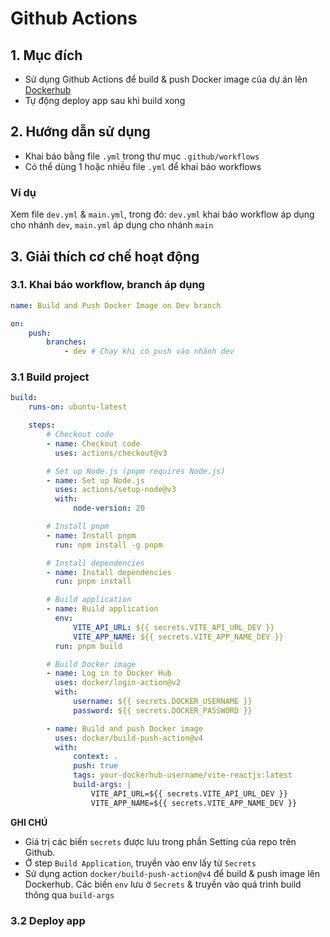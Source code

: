 # Github Actions

## 1. Mục đích

-   Sử dụng Github Actions để build & push Docker image của dự án lên [Dockerhub](https://hub.docker.com/)
-   Tự động deploy app sau khi build xong

## 2. Hướng dẫn sử dụng

-   Khai báo bằng file `.yml` trong thư mục `.github/workflows`
-   Có thể dùng 1 hoặc nhiều file `.yml` để khai báo workflows

### Ví dụ

Xem file `dev.yml` & `main.yml`, trong đó: `dev.yml` khai báo workflow áp dụng cho nhánh `dev`, `main.yml` áp dụng cho nhánh `main`

## 3. Giải thích cơ chế hoạt động

### 3.1. Khai báo workflow, branch áp dụng

```yml
name: Build and Push Docker Image on Dev branch

on:
    push:
        branches:
            - dev # Chạy khi có push vào nhánh dev
```

### 3.1 Build project

```yml
build:
    runs-on: ubuntu-latest

    steps:
        # Checkout code
        - name: Checkout code
          uses: actions/checkout@v3

        # Set up Node.js (pnpm requires Node.js)
        - name: Set up Node.js
          uses: actions/setup-node@v3
          with:
              node-version: 20

        # Install pnpm
        - name: Install pnpm
          run: npm install -g pnpm

        # Install dependencies
        - name: Install dependencies
          run: pnpm install

        # Build application
        - name: Build application
          env:
              VITE_API_URL: ${{ secrets.VITE_API_URL_DEV }}
              VITE_APP_NAME: ${{ secrets.VITE_APP_NAME_DEV }}
          run: pnpm build

        # Build Docker image
        - name: Log in to Docker Hub
          uses: docker/login-action@v2
          with:
              username: ${{ secrets.DOCKER_USERNAME }}
              password: ${{ secrets.DOCKER_PASSWORD }}

        - name: Build and push Docker image
          uses: docker/build-push-action@v4
          with:
              context: .
              push: true
              tags: your-dockerhub-username/vite-reactjs:latest
              build-args: |
                  VITE_API_URL=${{ secrets.VITE_API_URL_DEV }}
                  VITE_APP_NAME=${{ secrets.VITE_APP_NAME_DEV }}
```

**GHI CHÚ**

-   Giá trị các biến `secrets` được lưu trong phần Setting của repo trên Github.
-   Ở step `Build Application`, truyền vào env lấy từ `Secrets`
-   Sử dụng action `docker/build-push-action@v4` để build & push image lên Dockerhub. Các biến `env` lưu ở `Secrets` & truyền vào quá trình build thông qua `build-args`

### 3.2 Deploy app

